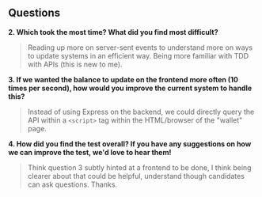 ## Questions

**2. Which took the most time? What did you find most difficult?**

> Reading up more on server-sent events to understand more on ways to update systems in an efficient way. Being more familiar with TDD with APIs (this is new to me).

**3. If we wanted the balance to update on the frontend more often (10 times per second), how would you improve the current system to handle this?**

> Instead of using Express on the backend, we could directly query the API within a `<script>` tag within the HTML/browser of the "wallet" page.

**4. How did you find the test overall? If you have any suggestions on how we can improve the test, we'd love to hear them!**

> Think question 3 subtly hinted at a frontend to be done, I think being clearer about that could be helpful, understand though candidates can ask questions. Thanks.
